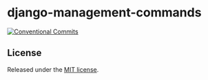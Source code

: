 # django-management-commands

[![Conventional Commits](https://img.shields.io/badge/Conventional_Commits-1.0.0-fa6673?logo=conventional-commits)][conventional-commits]

## License

Released under the [MIT license][license].

[conventional-commits]: https://www.conventionalcommits.org/
[license]: https://github.com/paduszyk/django-management-commands/blob/main/LICENSE
